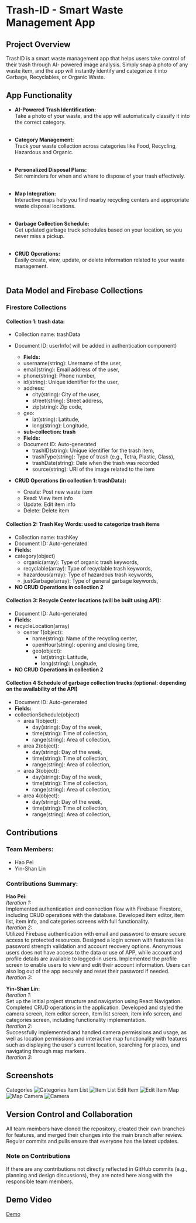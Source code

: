 # Trash-ID - Smart Waste Management App


## Project Overview
TrashID is a smart waste management app that helps users take control of their trash through AI- powered image analysis. Simply snap a photo of any waste item, and the app will instantly identify and categorize it into Garbage, Recyclables, or Organic Waste.

## App Functionality
- **AI-Powered Trash Identification:**<br>
Take a photo of your waste, and the app will automatically classify it into the correct category.<br><br>

- **Category Management:**<br>
Track your waste collection across categories like Food, Recycling, Hazardous and Organic.<br><br>

- **Personalized Disposal Plans:**<br>
Set reminders for when and where to dispose of your trash effectively.<br><br>

- **Map Integration:**<br>
Interactive maps help you find nearby recycling centers and appropriate waste disposal locations.<br><br>

- **Garbage Collection Schedule:**<br>
Get updated garbage truck schedules based on your location, so you never miss a pickup.<br><br>

- **CRUD Operations:**<br>
Easily create, view, update, or delete information related to your waste management.<br><br>


## Data Model and Firebase Collections

### Firestore Collections

#### Collection 1: trash data:
- Collection name: trashData <br>
- Document ID: userInfo( will be added in authentication component)<br>
    - **Fields:**<br>
    - username(string): Username of the user,<br>
    - email(string): Email address of the user,<br>
    - phone(string): Phone number,<br>
    - id(string): Unique identifier for the user,<br>
    - address:<br>
        - city(string): City of the user,<br>
        - street(string): Street address,<br>
        - zip(string): Zip code,<br>
    - geo:<br>
        - lat(string): Latitude,<br>
        - long(string): Longitude,<br>
    - **sub-collection: trash**<br>
    -  **Fields:**<br>
    - Document ID: Auto-generated
      - trashID(string): Unique identifier for the trash item,<br>
      - trashType(string): Type of trash (e.g., Tetra, Plastic, Glass),<br>
      - trashDate(string): Date when the trash was recorded<br>
      - source(string): URI of the image related to the item<br>

- **CRUD Operations (in collection 1: trashData):**<br>
    - Create: Post new waste item<br>
    - Read: View item info<br>
    - Update: Edit item info<br>
    - Delete: Delete item<br>


#### Collection 2: Trash Key Words: used to categorize trash items
- Collection name: trashKey <br>
- Document ID: Auto-generated
- **Fields:**
- category(object)<br>
    - organic(array): Type of organic trash keywords,<br>
    - recyclable(array): Type of recyclable trash keywords,<br>
    - hazardous(array): Type of hazardous trash keywords,<br>
    - justGarbage(array): Type of general garbage keywords,<br>
- **NO CRUD Operations in collection 2**

#### Collection 3: Recycle Center locations (will be built using API):
- Document ID: Auto-generated
- **Fields:**
- recycleLocation(array)<br>
    - center 1(object):<br>
        - name(string): Name of the recycling center,<br>
        - openHour(string): opening and closing time,<br>
        - geo(object):<br>
            - lat(string): Latitude,<br>
            - long(string): Longitude,<br>
- **NO CRUD Operations in collection 2**


#### Collection 4 Schedule of garbage collection trucks:(optional: depending on the availability of the API)
- Document ID: Auto-generated
- **Fields:**
- collectionSchedule(object)<br>
    - area 1(object):<br>
        - day(string): Day of the week,<br>
        - time(string): Time of collection,<br>
        - range(string): Area of collection,<br>
    - area 2(object):<br>
        - day(string): Day of the week,<br>
        - time(string): Time of collection,<br>
        - range(string): Area of collection,<br>
    - area 3(object):<br>
        - day(string): Day of the week,<br>
        - time(string): Time of collection,<br>
        - range(string): Area of collection,<br>
    - area 4(object):<br>
        - day(string): Day of the week,<br>
        - time(string): Time of collection,<br>
        - range(string): Area of collection,<br>



## Contributions

### Team Members:

- Hao Pei
- Yin-Shan Lin

### Contributions Summary:

**Hao Pei:**<br>
*Iteration 1:*<br>
Implemented authentication and connection flow with Firebase Firestore, including CRUD operations with the database. Developed item editor, item list, item info, and categories screens with full functionality.<br>
*Iteration 2:*<br>
Utilized Firebase authentication with email and password to ensure secure access to protected resources. Designed a login screen with features like password strength validation and account recovery options. Anonymous users does not have access to the data or use of APP, while account and profile details are available to logged-in users. Implemented the profile screen to enable users to view and edit their account information. Users can also log out of the app securely and reset their password if needed.<br>
*Iteration 3:*<br>

**Yin-Shan Lin:**<br>
*Iteration 1:*<br>
Set up the initial project structure and navigation using React Navigation. Completed CRUD operations in the application. Developed and styled the camera screen, item editor screen, item list screen, item info screen, and categories screen, including functionality implementation.<br>
*Iteration 2:*<br>
Successfully implemented and handled camera permissions and usage, as well as location permissions and interactive map functionality with features such as displaying the user's current location, searching for places, and navigating through map markers.<br>
*Iteration 3:*<br>


## Screenshots
Categories
![Categories](assets/Categories.png)
Item List
![Item List](assets/ItemList.png)
Edit Item
![Edit Item](assets/EditItem.png)
Map
![Map](assets/Map.png)
Camera
![Camera](assets/Camera.png)



## Version Control and Collaboration
All team members have cloned the repository, created their own branches for features, and merged their changes into the main branch after review. Regular commits and pulls ensure that everyone has the latest updates.

### Note on Contributions
If there are any contributions not directly reflected in GitHub commits (e.g., planning and design discussions), they are noted here along with the responsible team members.

## Demo Video
[Demo](https://youtu.be/QXBIjHk2NsU)
